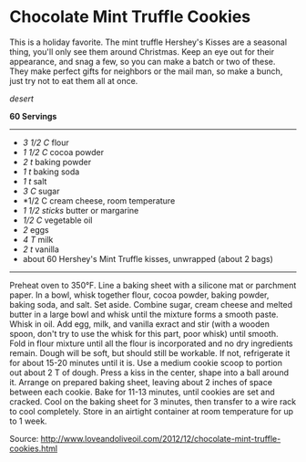 # Chocolate Mint Truffle Cookies

This is a holiday favorite. The mint truffle Hershey's Kisses are a seasonal
thing, you'll only see them around Christmas. Keep an eye out for their
appearance, and snag a few, so you can make a batch or two of these. They make
perfect gifts for neighbors or the mail man, so make a bunch, just try not to
eat them all at once.

*desert*

**60 Servings**

---

- *3 1/2 C* flour
- *1 1/2 C* cocoa powder
- *2 t* baking powder
- *1 t* baking soda
- *1 t* salt
- *3 C* sugar
- *1/2 C cream cheese, room temperature
- *1 1/2 sticks* butter or margarine
- *1/2 C* vegetable oil
- *2* eggs
- *4 T* milk
- *2 t* vanilla
- about 60 Hershey's Mint Truffle kisses, unwrapped (about 2 bags)

---

Preheat oven to 350°F. Line a baking sheet with a silicone mat or parchment
paper. In a bowl, whisk together flour, cocoa powder, baking powder, baking
soda, and salt. Set aside. Combine sugar, cream cheese and melted butter in a
large bowl and whisk until the mixture forms a smooth paste. Whisk in oil. Add
egg, milk, and vanilla exract and stir (with a wooden spoon, don't try to use
the whisk for this part, poor whisk) until smooth. Fold in flour mixture until
all the flour is incorporated and no dry ingredients remain. Dough will be soft,
but should still be workable. If not, refrigerate it for about 15-20 minutes
until it is. Use a medium cookie scoop to portion out about 2 T of dough. Press
a kiss in the center, shape into a ball around it. Arrange on prepared baking
sheet, leaving about 2 inches of space between each cookie. Bake for 11-13
minutes, until cookies are set and cracked. Cool on the baking sheet for 3
minutes, then transfer to a wire rack to cool completely. Store in an airtight
container at room temperature for up to 1 week.

Source:
http://www.loveandoliveoil.com/2012/12/chocolate-mint-truffle-cookies.html
